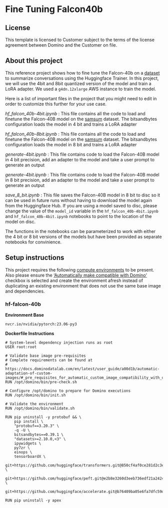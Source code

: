 # Fine Tuning Falcon40b

## License
This template is licensed to Customer subject to the terms of the license agreement between Domino and the Customer on file.

## About this project
This reference project shows how to fine tune the Falcon-40b on a [dataset](https://huggingface.co/datasets/samsum) to summarize conversations using the Huggingface Trainer. In this project, we will use the 4bit and 8bit quantized version of the model and train a LoRA adapter. We used a `g4dn.12xlarge` AWS instance to train the model.

Here is a list of important files in the project that you might need to edit in order to customize this further for your use case.

*hf_falcon_40b-4bit.ipynb* : This file contains all the code to load and finetune the Falcon-40B model on the [samsum](https://huggingface.co/datasets/samsum) dataset. The bitsandbytes configuration loads the model in 4 bit and trains a LoRA adapter

*hf_falcon_40b-8bit.ipynb* : This file contains all the code to load and finetune the Falcon-40B model on the [samsum](https://huggingface.co/datasets/samsum) dataset. The bitsandbytes configuration loads the model in 8 bit and trains a LoRA adapter

*generate-4bit.ipynb* : This file contains code to load the Falcon-40B model in 4 bit precision, add an adapter to the model and take a user prompt to generate an output

*generate-4bit.ipynb* : This file contains code to load the Falcon-40B model in 8 bit precision, add an adapter to the model and take a user prompt to generate an output

*save_8_bit.ipynb* : This file saves the Falcon-40B model in 8 bit to disc so it can be used in future runs without having to download the model again from the Huggingface Hub. If you are using a model saved to disc, please change the value of the `model_id` variable in the `hf_falcon_40b-4bit.ipynb` and `hf_falcon_40b-4bit.ipynb` notebooks to point to the location of the model on disc.

The functions in the notebooks can be parameterized to work with either the 4 bit or 8 bit versions of the models but have been provided as separate notebooks for convinience. 


## Setup instructions

This project requires the following [compute environments](https://docs.dominodatalab.com/en/latest/user_guide/f51038/environments/) to be present. Also please ensure the [‘Automatically make compatible with Domino’](https://docs.dominodatalab.com/en/latest/user_guide/4e0c34/create-a-domino-environment-with-a-pre-built-image/) checkbox is selected and create the environment afresh instead of duplicating an existing environment that does not use the same base image and dependencies.


### hf-falcon-40b
**Environment Base** 

```nvcr.io/nvidia/pytorch:23.06-py3```

**Dockerfile Instructions**

```
# System-level dependency injection runs as root
USER root:root

# Validate base image pre-requisites
# Complete requirements can be found at
# https://docs.dominodatalab.com/en/latest/user_guide/a00d1b/automatic-adaptation-of-custom-images/#_pre_requisites_for_automatic_custom_image_compatibility_with_domino
RUN /opt/domino/bin/pre-check.sh

# Configure /opt/domino to prepare for Domino executions
RUN /opt/domino/bin/init.sh

# Validate the environment
RUN /opt/domino/bin/validate.sh

RUN pip uninstall -y protobuf && \
    pip install \
    "protobuf==3.20.3" \
    -q -U \
    bitsandbytes==0.39.1 \
    "datasets>=2.10.0,<3" \
    ipywidgets \
    py7zr \
    einops \
    tensorboardX \
    git+https://github.com/huggingface/transformers.git@850cf4af0ce281d2c3e7ebfc12e0bc24a9c40714 \
    git+https://github.com/huggingface/peft.git@e2b8e3260d3eeb736edf21a2424e89fe3ecf429d \
    git+https://github.com/huggingface/accelerate.git@b76409ba05e6fa7dfc59d50eee1734672126fdba

RUN pip uninstall -y apex
```
